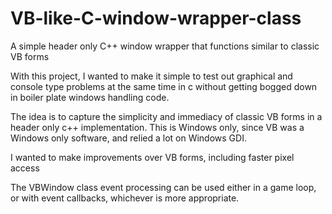 # VB-like-C-window-wrapper-class

A simple header only C++ window wrapper that functions similar to classic VB forms

With this project, I wanted to make it simple to test out graphical and console type problems at the same time in c without getting bogged down in boiler plate windows handling code.

The idea is to capture the simplicity and immediacy of classic VB forms in a header only c++ implementation.  This is Windows only, since VB was a Windows only software, and relied a lot on Windows GDI.

I wanted to make improvements over VB forms, including faster pixel access

The VBWindow class event processing can be used either in a game loop, or with event callbacks, whichever is more appropriate.

